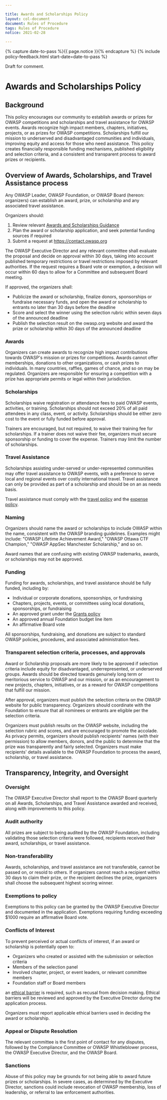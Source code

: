 ```yaml
---

title: Awards and Scholarships Policy
layout: col-document
document: Rules of Procedure
tags: Rules of Procedure
notice: 2021-02-28

---
```


{% capture date-to-pass %}{{ page.notice }}{% endcapture %}
{% include policy-feedback.html start-date=date-to-pass %}

Draft for comment.

# Awards and Scholarships Policy

## Background

This policy encourages our community to establish awards or prizes for OWASP competitions and scholarships and travel assistance for OWASP events. Awards recognize high impact members, chapters, initiatives, projects, or as prizes for OWASP competitions. Scholarships fulfill our mission to underserved and disadvantaged communities and individuals, improving equity and access for those who need assistance. This policy creates financially responsible funding mechanisms, published eligibility and selection criteria, and a consistent and transparent process to award prizes or recipients. 

## Overview of Awards, Scholarships, and Travel Assistance process

Any OWASP Leader, OWASP Foundation, or OWASP Board (hereon: organizers) can establish an award, prize, or scholarship and any associated travel assistance. 

Organizers should:

1.	Review relevant [Awards and Scholarships Guidance](TBA)
2.	Plan the award or scholarship application, and seek potential funding sources if required
3.	Submit a request at https://contact.owasp.org

The OWASP Executive Director and any relevant committee shall evaluate the proposal and decide on approval within 30 days, taking into account published temporary restrictions or travel restrictions imposed by relevant authorities. If the request requires a Board vote or exemption, a decision will occur within 60 days to allow for a Committee and subsequent Board meeting.

If approved, the organizers shall:

- Publicize the award or scholarship, finalize donors, sponsorships or fundraise necessary funds, and open the award or scholarship to entrants no later than 30 days before the deadline
- Score and select the winner using the selection rubric within seven days of the announced deadline
- Publish the selection result on the owasp.org website and award the prize or scholarship within 30 days of the announced deadline

### Awards

Organizers can create awards to recognize high impact contributions towards OWASP's mission or prizes for competitions. Awards cannot offer memberships, donations to other organizations, or cash prizes to individuals. In many countries, raffles, games of chance, and so on may be regulated. Organizers are responsible for ensuring a competition with a prize has appropriate permits or legal within their jurisdiction.

### Scholarships

Scholarships waive registration or attendance fees to paid OWASP events, activities, or training. Scholarships should not exceed 20% of all paid attendees in any class, event, or activity. Scholarships should be either zero cost to the event or fully funded before approval. 

Trainers are encouraged, but not required, to waive their training fee for scholarships. If a trainer does not waive their fee, organizers must secure sponsorship or funding to cover the expense. Trainers may limit the number of scholarships. 

### Travel Assistance

Scholarships assisting under-served or under-represented communities may offer travel assistance to OWASP events, with a preference to serve local and regional events over costly international travel. Travel assistance can only be provided as part of a scholarship and should be on an as needs basis.

Travel assistance must comply with the [travel policy](TBA) and the [expense policy](TBA).

### Naming

Organizers should name the award or scholarships to include OWASP within the name, consistent with the OWASP branding guidelines. Examples might include: "OWASP Lifetime Achievement Award," "OWASP Ottawa CTF Champion," "OWASP AppSec Manchester Scholarship," and so on. 

Award names that are confusing with existing OWASP trademarks, awards, or scholarships may not be approved.

### Funding

Funding for awards, scholarships, and travel assistance should be fully funded, including by:

- Individual or corporate donations, sponsorships, or fundraising
- Chapters, projects, events, or committees using local donations, sponsorships, or fundraising
- An approved grant under the [Grants policy](TBA)
- An approved annual Foundation budget line item
- An affirmative Board vote

All sponsorships, fundraising, and donations are subject to standard OWASP policies, procedures, and associated administration fees.

### Transparent selection criteria, processes, and approvals

Award or Scholarship proposals are more likely to be approved if selection criteria include equity for disadvantaged, underrepresented, or underserved groups. Awards should be directed towards genuinely long term or meritorious service to OWASP and our mission, or as an encouragement to new projects, chapters, initiatives, or as a reward for OWASP competitions that fulfill our mission. 

After approval, organizers must publish the selection criteria on the OWASP website for public transparency. Organizers should coordinate with the Foundation to ensure that all nominees or entrants are eligible per the selection criteria.

Organizers must publish results on the OWASP website, including the selection rubric and scores, and are encouraged to promote the accolade. As privacy permits, organizers should publish recipients' names (with their permission) to allow members, donors, and the public to determine that the prize was transparently and fairly selected. Organizers must make recipients' details available to the OWASP Foundation to process the award, scholarship, or travel assistance. 

## Transparency, Integrity, and Oversight

### Oversight

The OWASP Executive Director shall report to the OWASP Board quarterly on all Awards, Scholarships, and Travel Assistance awarded and received, along with improvements to this policy. 

### Audit authority

All prizes are subject to being audited by the OWASP Foundation, including validating those selection criteria were followed, recipients received their award, scholarships, or travel assistance. 

### Non-transferability

Awards, scholarships, and travel assistance are not transferable, cannot be passed on, or resold to others. If organizers cannot reach a recipient within 30 days to claim their prize, or the recipient declines the prize, organizers shall choose the subsequent highest scoring winner.

### Exemptions to policy

Exemptions to this policy can be granted by the OWASP Executive Director and documented in the application. Exemptions requiring funding exceeding $1000 require an affirmative Board vote. 

### Conflicts of Interest

To prevent perceived or actual conflicts of interest, if an award or scholarship is potentially open to: 

- Organizers who created or assisted with the submission or selection criteria
- Members of the selection panel 
- Involved chapter, project, or event leaders, or relevant committee members
- Foundation staff or Board members

an [ethical barrier](TBA) is required, such as recusal from decision making. Ethical barriers will be reviewed and approved by the Executive Director during the application process. 

Organizers must report applicable ethical barriers used in deciding the award or scholarship. 

### Appeal or Dispute Resolution

The relevant committee is the first point of contact for any disputes, followed by the Compliance Committee or OWASP Whistleblower process, the OWASP Executive Director, and the OWASP Board. 

### Sanctions

Abuse of this policy may be grounds for not being able to award future prizes or scholarships. In severe cases, as determined by the Executive Director, sanctions could include revocation of OWASP membership, loss of leadership, or referral to law enforcement authorities.
